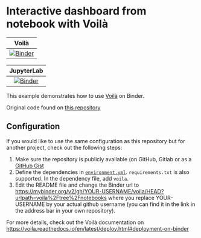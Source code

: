 # Interactive dashboard from notebook with Voilà


| Voilà |
| :---------------------: |
| [![Binder](https://mybinder.org/badge_logo.svg)](https://mybinder.org/v2/gh/YQSSM/voila/HEAD?urlpath=voila%2Ftree%2Fnotebooks) |

| JupyterLab |
| :---------------------: |
| [![Binder](https://mybinder.org/badge_logo.svg)](https://mybinder.org/v2/gh/YQSSM/voila/HEAD?urlpath=lab%2Ftree%2Fnotebooks) |


This example demonstrates how to use [Voilà](https://github.com/voila-dashboards/voila) on Binder.

Original code found on [this repository](https://github.com/binder-examples/voila)

## Configuration

If you would like to use the same configuration as this repository but for another project, check out the following steps:

1. Make sure the repository is publicly available (on GitHub, Gitlab or as a [GitHub Gist](https://gist.github.com)
2. Define the dependencies in [`environment.yml`](./environment.yml). `requirements.txt` is also supported. In the dependency file, add `voila`.
3. Edit the README file and change the Binder url to https://mybinder.org/v2/gh/YOUR-USERNAME/voila/HEAD?urlpath=voila%2Ftree%2Fnotebooks where you replace YOUR-USERNAME by your actual github username (you can find it in the link in the address bar in your own repository).

For more details, check out the Voilà documentation on https://voila.readthedocs.io/en/latest/deploy.html#deployment-on-binder

